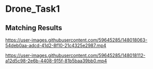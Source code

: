 # Drone_Task1

## Matching Results
https://user-images.githubusercontent.com/59645285/148018063-54deb0aa-adcd-41d2-8f10-21c4325e2987.mp4



https://user-images.githubusercontent.com/59645285/148018112-a12d5c98-2e6b-4408-915f-81b5baa39bb0.mp4

